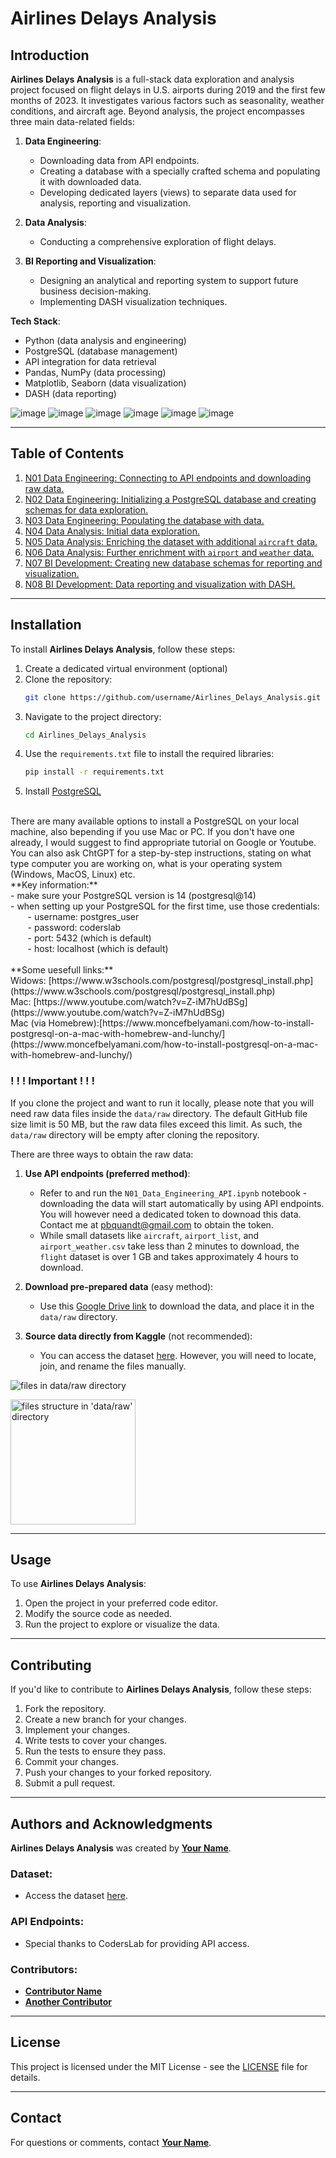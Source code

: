 # Airlines Delays Analysis

## Introduction


**Airlines Delays Analysis** is a full-stack data exploration and analysis project focused on flight delays in U.S. airports during 2019 and the first few months of 2023. It investigates various factors such as seasonality, weather conditions, and aircraft age. Beyond analysis, the project encompasses three main data-related fields:

1. **Data Engineering**:

   - Downloading data from API endpoints.
   - Creating a database with a specially crafted schema and populating it with downloaded data.
   - Developing dedicated layers (views) to separate data used for analysis, reporting and visualization.

2. **Data Analysis**:

   - Conducting a comprehensive exploration of flight delays.

3. **BI Reporting and Visualization**:

   - Designing an analytical and reporting system to support future business decision-making.
   - Implementing DASH visualization techniques.



**Tech Stack**:

- Python (data analysis and engineering)
- PostgreSQL (database management)
- API integration for data retrieval
- Pandas, NumPy (data processing)
- Matplotlib, Seaborn (data visualization)
- DASH (data reporting)

![image](https://img.shields.io/badge/Python-FFD43B?style=for-the-badge&logo=python&logoColor=blue)
![image](https://img.shields.io/badge/PostgreSQL-316192?style=for-the-badge&logo=postgresql&logoColor=white)
![image](https://img.shields.io/badge/Jupyter-F37626.svg?&style=for-the-badge&logo=Jupyter&logoColor=white)
![image](https://img.shields.io/badge/Pandas-2C2D72?style=for-the-badge&logo=pandas&logoColor=white)
![image](https://img.shields.io/badge/Plotly-239120?style=for-the-badge&logo=plotly&logoColor=white)
![image](https://img.shields.io/badge/Numpy-777BB4?style=for-the-badge&logo=numpy&logoColor=white)

---

## Table of Contents

1. [N01 Data Engineering: Connecting to API endpoints and downloading raw data.](https://github.com/piotrquandt/Airlines_Delays_Analysis/blob/master/N01_Data_Engineering_API.ipynb)
2. [N02 Data Engineering: Initializing a PostgreSQL database and creating schemas for data exploration.](https://github.com/piotrquandt/Airlines_Delays_Analysis/blob/master/N02_Data_Engineering_Initiating_Database.ipynb)
3. [N03 Data Engineering: Populating the database with data.](https://github.com/piotrquandt/Airlines_Delays_Analysis/blob/master/N03_Data_Engineering_Populating_Database.ipynb)
4. [N04 Data Analysis: Initial data exploration.](https://github.com/piotrquandt/Airlines_Delays_Analysis/blob/master/N04_Data_Analysis_p1.ipynb)
5. [N05 Data Analysis: Enriching the dataset with additional `aircraft` data.](https://github.com/piotrquandt/Airlines_Delays_Analysis/blob/master/N05_Data_Analysis_p2.ipynb)
6. [N06 Data Analysis: Further enrichment with `airport` and `weather` data.](https://github.com/piotrquandt/Airlines_Delays_Analysis/blob/master/N06_Data_Analysis_p3.ipynb)
7. [N07 BI Development: Creating new database schemas for reporting and visualization.](https://github.com/piotrquandt/Airlines_Delays_Analysis/blob/master/N07_BI_Development_Building_Reporting_Schema.ipynb)
8. [N08 BI Development: Data reporting and visualization with DASH.](https://github.com/piotrquandt/Airlines_Delays_Analysis/blob/master/N08_BI_Development_Data_Reporting_And_Visualisation.ipynb)

---

## Installation

To install **Airlines Delays Analysis**, follow these steps:

1. Create a dedicated virtual environment (optional)
2. Clone the repository:
   ```bash
   git clone https://github.com/username/Airlines_Delays_Analysis.git
   ```
3. Navigate to the project directory:
   ```bash
   cd Airlines_Delays_Analysis
   ```
4. Use the `requirements.txt` file to install the required libraries:
   ```bash
   pip install -r requirements.txt
   ```
5. Install [PostgreSQL](https://www.postgresql.org/)
<br>
There are many available options to install a PostgreSQL on your local machine, also bepending if you use Mac or PC. 
If you don't have one already, I would suggest to find appropriate tutorial on Google or Youtube. You can also ask ChtGPT for a step-by-step instructions,
stating on what type computer you are working on, what is your operating system (Windows, MacOS, Linux) etc.  
<br> **Key information:**
<br> - make sure your PostgreSQL version is 14 (postgresql@14)
<br> - when setting up your PostgreSQL for the first time, use those credentials:
<br> &nbsp;&nbsp;&nbsp;&nbsp;&nbsp;&nbsp; - username: postgres_user
<br> &nbsp;&nbsp;&nbsp;&nbsp;&nbsp;&nbsp; - password: coderslab
<br> &nbsp;&nbsp;&nbsp;&nbsp;&nbsp;&nbsp; - port: 5432 (which is default)
<br> &nbsp;&nbsp;&nbsp;&nbsp;&nbsp;&nbsp; - host: localhost (which is default)
<br>
<br>
**Some uesefull links:**
<br>Widows: [https://www.w3schools.com/postgresql/postgresql_install.php](https://www.w3schools.com/postgresql/postgresql_install.php)
<br>Mac: [https://www.youtube.com/watch?v=Z-iM7hUdBSg](https://www.youtube.com/watch?v=Z-iM7hUdBSg)
<br> Mac (via Homebrew):[https://www.moncefbelyamani.com/how-to-install-postgresql-on-a-mac-with-homebrew-and-lunchy/](https://www.moncefbelyamani.com/how-to-install-postgresql-on-a-mac-with-homebrew-and-lunchy/)


### ! ! ! Important ! ! !

If you clone the project and want to run it locally, please note that you will need raw data files 
inside the `data/raw` directory. The default GitHub file size limit is 50 MB, but the raw data files exceed this limit. As such, the `data/raw` directory will be empty after cloning the repository.

There are three ways to obtain the raw data:

1. **Use API endpoints (preferred method)**:

   - Refer to and run the `N01_Data_Engineering_API.ipynb` notebook - downloading the data will start automatically by using API endpoints.
 You will however need a dedicated token to downoad this data. Contact me at [pbquandt@gmail.com](mailto\:pbquandt@gmail.com) to obtain the token.
   - While small datasets like `aircraft`, `airport_list`, and `airport_weather.csv` take less than 2 minutes to download, the `flight` dataset is over 1 GB and takes approximately 4 hours to download.

2. **Download pre-prepared data** (easy method):

   - Use this [Google Drive link](#) to download the data, and place it in the `data/raw` directory.

3. **Source data directly from Kaggle** (not recommended):

   - You can access the dataset [here](https://www.kaggle.com/datasets/threnjen/2019-airline-delays-and-cancellations). However, you will need to locate, join, and rename the files manually.

   
![files in data/raw directory](https://github.com/piotrquandt/Airlines_Delays_Analysis/blob/master/readme_img/raw_dir.png)

<img src="https://github.com/piotrquandt/Airlines_Delays_Analysis/blob/master/readme_img/raw_dir.png" alt="files structure in 'data/raw' directory" width="200"/>

---
## Usage

To use **Airlines Delays Analysis**:

1. Open the project in your preferred code editor.
2. Modify the source code as needed.
3. Run the project to explore or visualize the data.

---

## Contributing

If you'd like to contribute to **Airlines Delays Analysis**, follow these steps:

1. Fork the repository.
2. Create a new branch for your changes.
3. Implement your changes.
4. Write tests to cover your changes.
5. Run the tests to ensure they pass.
6. Commit your changes.
7. Push your changes to your forked repository.
8. Submit a pull request.

--- 

## Authors and Acknowledgments

**Airlines Delays Analysis** was created by [**Your Name**](https://github.com/username).

### Dataset:

- Access the dataset [here](https://www.kaggle.com/datasets/threnjen/2019-airline-delays-and-cancellations).

### API Endpoints:

- Special thanks to CodersLab for providing API access.

### Contributors:

- [**Contributor Name**](https://github.com/contributor-name)
- [**Another Contributor**](https://github.com/another-contributor)

--- 

## License
This project is licensed under the MIT License - see the [LICENSE](LICENSE) file for details.

--- 

## Contact

For questions or comments, contact [**Your Name**](mailto\:you@example.com).

